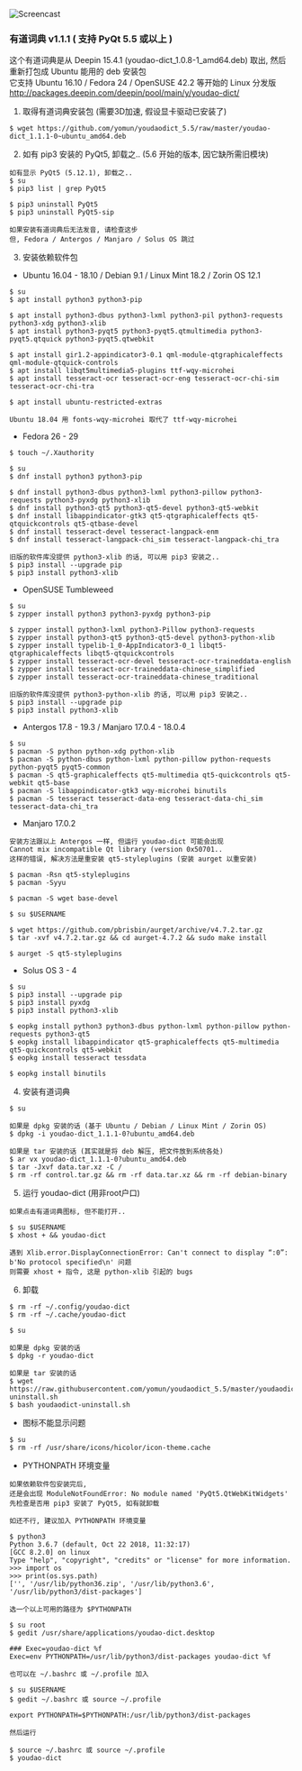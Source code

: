 ![Screencast](https://2.bp.blogspot.com/-a1ldr3X2U1s/WZAIrNamPxI/AAAAAAAAAjw/CGVeNEUzjWk2pK71C4PwuMIzRFwc9ROawCLcBGAs/s1600/youdao.png)
### 有道词典 v1.1.1 ( 支持 PyQt 5.5 或以上 )
这个有道词典是从 Deepin 15.4.1 (youdao-dict_1.0.8-1_amd64.deb) 取出, 然后重新打包成 Ubuntu 能用的 deb 安装包<br>
它支持 Ubuntu 16.10 / Fedora 24 / OpenSUSE 42.2 等开始的 Linux 分发版<br>
http://packages.deepin.com/deepin/pool/main/y/youdao-dict/

1) 取得有道词典安装包 (需要3D加速, 假设显卡驱动已安装了)
```
$ wget https://github.com/yomun/youdaodict_5.5/raw/master/youdao-dict_1.1.1-0~ubuntu_amd64.deb
```
2) 如有 pip3 安装的 PyQt5, 卸载之.. (5.6 开始的版本, 因它缺所需旧模块)
```
如有显示 PyQt5 (5.12.1), 卸载之..
$ su
$ pip3 list | grep PyQt5

$ pip3 uninstall PyQt5
$ pip3 uninstall PyQt5-sip

如果安装有道词典后无法发音, 请检查这步
但, Fedora / Antergos / Manjaro / Solus OS 跳过
```
3) 安装依赖软件包
- Ubuntu 16.04 - 18.10 / Debian 9.1 / Linux Mint 18.2 / Zorin OS 12.1
```
$ su
$ apt install python3 python3-pip

$ apt install python3-dbus python3-lxml python3-pil python3-requests python3-xdg python3-xlib
$ apt install python3-pyqt5 python3-pyqt5.qtmultimedia python3-pyqt5.qtquick python3-pyqt5.qtwebkit

$ apt install gir1.2-appindicator3-0.1 qml-module-qtgraphicaleffects qml-module-qtquick-controls
$ apt install libqt5multimedia5-plugins ttf-wqy-microhei
$ apt install tesseract-ocr tesseract-ocr-eng tesseract-ocr-chi-sim tesseract-ocr-chi-tra

$ apt install ubuntu-restricted-extras

Ubuntu 18.04 用 fonts-wqy-microhei 取代了 ttf-wqy-microhei
```
- Fedora 26 - 29
```
$ touch ~/.Xauthority

$ su
$ dnf install python3 python3-pip

$ dnf install python3-dbus python3-lxml python3-pillow python3-requests python3-pyxdg python3-xlib
$ dnf install python3-qt5 python3-qt5-devel python3-qt5-webkit
$ dnf install libappindicator-gtk3 qt5-qtgraphicaleffects qt5-qtquickcontrols qt5-qtbase-devel
$ dnf install tesseract-devel tesseract-langpack-enm
$ dnf install tesseract-langpack-chi_sim tesseract-langpack-chi_tra

旧版的软件库没提供 python3-xlib 的话, 可以用 pip3 安装之..
$ pip3 install --upgrade pip
$ pip3 install python3-xlib
```
- OpenSUSE Tumbleweed
```
$ su
$ zypper install python3 python3-pyxdg python3-pip

$ zypper install python3-lxml python3-Pillow python3-requests
$ zypper install python3-qt5 python3-qt5-devel python3-python-xlib
$ zypper install typelib-1_0-AppIndicator3-0_1 libqt5-qtgraphicaleffects libqt5-qtquickcontrols
$ zypper install tesseract-ocr-devel tesseract-ocr-traineddata-english
$ zypper install tesseract-ocr-traineddata-chinese_simplified
$ zypper install tesseract-ocr-traineddata-chinese_traditional

旧版的软件库没提供 python3-python-xlib 的话, 可以用 pip3 安装之..
$ pip3 install --upgrade pip
$ pip3 install python3-xlib
```
- Antergos 17.8 - 19.3 / Manjaro 17.0.4 - 18.0.4
```
$ su
$ pacman -S python python-xdg python-xlib
$ pacman -S python-dbus python-lxml python-pillow python-requests python-pyqt5 pyqt5-common
$ pacman -S qt5-graphicaleffects qt5-multimedia qt5-quickcontrols qt5-webkit qt5-base
$ pacman -S libappindicator-gtk3 wqy-microhei binutils
$ pacman -S tesseract tesseract-data-eng tesseract-data-chi_sim tesseract-data-chi_tra
```
- Manjaro 17.0.2
```
安装方法跟以上 Antergos 一样, 但运行 youdao-dict 可能会出现
Cannot mix incompatible Qt library (version 0x50701..
这样的错误, 解决方法是重安装 qt5-styleplugins (安装 aurget 以重安装)

$ pacman -Rsn qt5-styleplugins
$ pacman -Syyu

$ pacman -S wget base-devel

$ su $USERNAME

$ wget https://github.com/pbrisbin/aurget/archive/v4.7.2.tar.gz
$ tar -xvf v4.7.2.tar.gz && cd aurget-4.7.2 && sudo make install

$ aurget -S qt5-styleplugins
```
- Solus OS 3 - 4
```
$ su
$ pip3 install --upgrade pip
$ pip3 install pyxdg
$ pip3 install python3-xlib

$ eopkg install python3 python3-dbus python-lxml python-pillow python-requests python3-qt5
$ eopkg install libappindicator qt5-graphicaleffects qt5-multimedia qt5-quickcontrols qt5-webkit
$ eopkg install tesseract tessdata

$ eopkg install binutils
```
4) 安装有道词典
```
$ su

如果是 dpkg 安装的话 (基于 Ubuntu / Debian / Linux Mint / Zorin OS)
$ dpkg -i youdao-dict_1.1.1-0?ubuntu_amd64.deb

如果是 tar 安装的话 (其实就是将 deb 解压, 把文件放到系统各处)
$ ar vx youdao-dict_1.1.1-0?ubuntu_amd64.deb
$ tar -Jxvf data.tar.xz -C /
$ rm -rf control.tar.gz && rm -rf data.tar.xz && rm -rf debian-binary
```
5) 运行 youdao-dict (用非root户口)
```
如果点击有道词典图标, 但不能打开..

$ su $USERNAME
$ xhost + && youdao-dict

遇到 Xlib.error.DisplayConnectionError: Can't connect to display “:0”: b'No protocol specified\n' 问题
则需要 xhost + 指令, 这是 python-xlib 引起的 bugs
```
6) 卸载
```
$ rm -rf ~/.config/youdao-dict
$ rm -rf ~/.cache/youdao-dict

$ su

如果是 dpkg 安装的话
$ dpkg -r youdao-dict

如果是 tar 安装的话
$ wget https://raw.githubusercontent.com/yomun/youdaodict_5.5/master/youdaodict-uninstall.sh
$ bash youdaodict-uninstall.sh
```
- 图标不能显示问题
```
$ su
$ rm -rf /usr/share/icons/hicolor/icon-theme.cache
```
- PYTHONPATH 环境变量
```
如果依赖软件包安装完后,
还是会出现 ModuleNotFoundError: No module named 'PyQt5.QtWebKitWidgets'
先检查是否用 pip3 安装了 PyQt5, 如有就卸载

如还不行, 建议加入 PYTHONPATH 环境变量

$ python3
Python 3.6.7 (default, Oct 22 2018, 11:32:17) 
[GCC 8.2.0] on linux
Type "help", "copyright", "credits" or "license" for more information.
>>> import os
>>> print(os.sys.path)
['', '/usr/lib/python36.zip', '/usr/lib/python3.6', '/usr/lib/python3/dist-packages']

选一个以上可用的路径为 $PYTHONPATH

$ su root
$ gedit /usr/share/applications/youdao-dict.desktop

### Exec=youdao-dict %f
Exec=env PYTHONPATH=/usr/lib/python3/dist-packages youdao-dict %f

也可以在 ~/.bashrc 或 ~/.profile 加入

$ su $USERNAME
$ gedit ~/.bashrc 或 source ~/.profile

export PYTHONPATH=$PYTHONPATH:/usr/lib/python3/dist-packages

然后运行

$ source ~/.bashrc 或 source ~/.profile
$ youdao-dict
```
